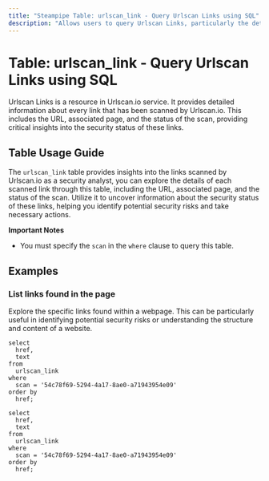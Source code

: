 ```yaml
---
title: "Steampipe Table: urlscan_link - Query Urlscan Links using SQL"
description: "Allows users to query Urlscan Links, particularly the details of each link scanned by Urlscan.io, providing crucial insights into the security status of the links."
---
```


# Table: urlscan_link - Query Urlscan Links using SQL

Urlscan Links is a resource in Urlscan.io service. It provides detailed information about every link that has been scanned by Urlscan.io. This includes the URL, associated page, and the status of the scan, providing critical insights into the security status of these links.

## Table Usage Guide

The `urlscan_link` table provides insights into the links scanned by Urlscan.io as a security analyst, you can explore the details of each scanned link through this table, including the URL, associated page, and the status of the scan. Utilize it to uncover information about the security status of these links, helping you identify potential security risks and take necessary actions.

**Important Notes**
- You must specify the `scan` in the `where` clause to query this table.

## Examples

### List links found in the page
Explore the specific links found within a webpage. This can be particularly useful in identifying potential security risks or understanding the structure and content of a website.

```sql+postgres
select
  href,
  text
from
  urlscan_link
where
  scan = '54c78f69-5294-4a17-8ae0-a71943954e09'
order by
  href;
```

```sql+sqlite
select
  href,
  text
from
  urlscan_link
where
  scan = '54c78f69-5294-4a17-8ae0-a71943954e09'
order by
  href;
```